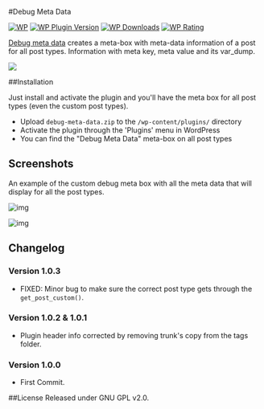 #Debug Meta Data

[![WP](https://img.shields.io/badge/WordPress-%E2%86%92-lightgrey.svg?style=flat-square)](https://wordpress.org/plugins/debug-meta-data/)
[![WP Plugin Version](https://img.shields.io/wordpress/plugin/v/debug-meta-data.svg?style=flat-square&label=version)](https://wordpress.org/plugins/debug-meta-data/)
[![WP Downloads](https://img.shields.io/wordpress/plugin/dt/debug-meta-data.svg?style=flat-square)](https://wordpress.org/plugins/debug-meta-data/)
[![WP Rating](https://img.shields.io/wordpress/plugin/r/fb-save-button-for-wp.svg?style=flat-square)](https://wordpress.org/support/view/plugin-reviews/debug-meta-data?filter=5)

[Debug meta data](https://wordpress.org/plugins/debug-meta-data/) creates a meta-box with meta-data information of a post for all post types. Information with meta key, meta value and its var_dump.

![](https://i.imgur.com/5UUHiyk.jpg)

##Installation

Just install and activate the plugin and you'll have the meta box for all post types (even the custom post types).

- Upload `debug-meta-data.zip` to the `/wp-content/plugins/` directory
- Activate the plugin through the 'Plugins' menu in WordPress
- You can find the "Debug Meta Data" meta-box on all post types

## Screenshots
An example of the custom debug meta box with all the meta data that will display for all the post types.

![img](https://i.imgur.com/qwtHy7V.png)

![img](https://i.imgur.com/vnZsCMC.png)

## Changelog

### Version 1.0.3
- FIXED: Minor bug to make sure the correct post type gets through the `get_post_custom()`.

### Version 1.0.2 & 1.0.1
- Plugin header info corrected by removing trunk's copy from the tags folder.

### Version 1.0.0
- First Commit.

##License
Released under GNU GPL v2.0.
